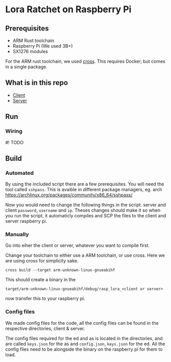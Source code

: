 # Lora Ratchet on Raspberry Pi

## Prerequisites

* ARM Rust toolchain
* Raspberry Pi (We used 3B+)
* SX1276 modules

For the ARM rust toolchain, we used [cross](https://github.com/cross-rs/cross). This requires Docker, but comes in a single package.

## What is in this repo

* [Client](https://github.com/DavidCarl/rasp_lora_ratchet/tree/main/client)
* [Server](https://github.com/DavidCarl/rasp_lora_ratchet/tree/main/server)


## Run

### Wiring

#! TODO <Insert wiring diagram here>

## Build

### Automated

By using the included script there are a few prerequisites. You will need the tool called `sshpass`. This is avaible in different package managers, eg. arch https://archlinux.org/packages/community/x86_64/sshpass/

Now you would need to change the following things in the script. server and client `password`, `username` and `ip`. Theses changes should make it so when you run the script, it automaticly compiles and SCP the files to the client and server raspberry pi.

### Manually

Go into eiher the client or server, whatever you want to compile first. 

Change your toolchain to either use a ARM toolchain, or use cross. Here we are using cross for simplicity sake.

`cross build --target arm-unknown-linux-gnueabihf`

This should create a binary in the 

`target/arm-unknown-linux-gnueabihf/debug/rasp_lora_<client or server>`

now transfer this to your raspberry pi.

### Config files

We made config files for the code, all the config files can be found in the respective directories, client & server.

The config files required for the ed and as is located in the directories, and are called `keys.json` for the as and `config.json`, `keys.json` for the ed. All the config files need to be alongside the binary on the raspberry pi for them to load.